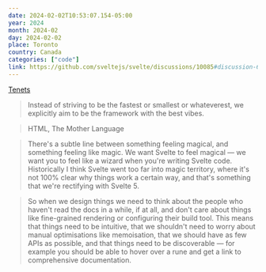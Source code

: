 ```yaml
---
date: 2024-02-02T10:53:07.154-05:00
year: 2024
month: 2024-02
day: 2024-02-02
place: Toronto
country: Canada
categories: ["code"]
link: https://github.com/sveltejs/svelte/discussions/10085#discussion-6029409
---
```

[Tenets](https://github.com/sveltejs/svelte/discussions/10085#discussion-6029409)

> Instead of striving to be the fastest or smallest or whateverest, we explicitly aim to be the framework with the best vibes.

> HTML, The Mother Language

> There's a subtle line between something feeling magical, and something feeling like magic. We want Svelte to feel magical — we want you to feel like a wizard when you're writing Svelte code. Historically I think Svelte went too far into magic territory, where it's not 100% clear why things work a certain way, and that's something that we're rectifying with Svelte 5.

> So when we design things we need to think about the people who haven't read the docs in a while, if at all, and don't care about things like fine-grained rendering or configuring their build tool. This means that things need to be intuitive, that we shouldn't need to worry about manual optimisations like memoisation, that we should have as few APIs as possible, and that things need to be discoverable — for example you should be able to hover over a rune and get a link to comprehensive documentation.
